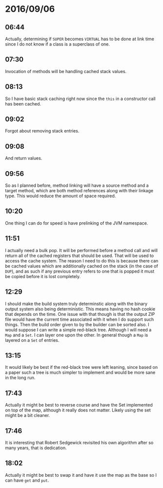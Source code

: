 # 2016/09/06

## 06:44

Actually, determining if `SUPER` becomes `VIRTUAL` has to be done at link time
since I do not know if a class is a superclass of one.

## 07:30

Invocation of methods will be handling cached stack values.

## 08:13

So I have basic stack caching right now since the `this` in a constructor call
has been cached.

## 09:02

Forgot about removing stack entries.

## 09:08

And return values.

## 09:56

So as I planned before, method linking will have a source method and a target
method, which are both method references along with their linkage type. This
would reduce the amount of space required.

## 10:20

One thing I can do for speed is have prelinking of the JVM namespace.

## 11:51

I actually need a bulk pop. It will be performed before a method call and
will return all of the cached registers that should be used. That will be used
to access the cache system. The reason I need to do this is because there can
be cached values which are additionally cached on the stack (in the case of
`DUP`), and as such if any previous entry refers to one that is popped it must
be copied before it is lost completely.

## 12:29

I should make the build system truly determinstic along with the binary output
system also being deterministic. This means having no hash cookie that depends
on the time. One issue with that though is that the output ZIP file would have
the current time associated with it when I do support such things. Then the
build order given to by the builder can be sorted also. I would suppose I can
write a simple red-black tree. Although I will need a `Map` and a `Set`. I
can layer one upon the other. In general though a `Map` is layered on a `Set`
of entries.

## 13:15

It would likely be best if the red-black tree were left leaning, since based
on a paper such a tree is much simpler to implement and would be more sane in
the long run.

## 17:43

Actually it might be best to reverse course and have the Set implemented on
top of the map, although it really does not matter. Likely using the set might
be a bit cleaner.

## 17:46

It is interesting that Robert Sedgewick revisited his own algorithm after so
many years, that is dedication.

## 18:02

Actually it might be best to swap it and have it use the map as the base so I
can have `get` and `put`.

